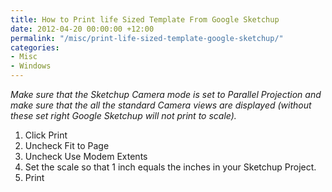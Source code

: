 ```yaml
---
title: How to Print life Sized Template From Google Sketchup
date: 2012-04-20 00:00:00 +12:00
permalink: "/misc/print-life-sized-template-google-sketchup/"
categories:
- Misc
- Windows
---
```


_Make sure that the Sketchup Camera mode is set to Parallel Projection and make sure that the all the standard Camera views are displayed (without these set right Google Sketchup will not print to scale)._

  1. Click Print
  2. Uncheck Fit to Page
  3. Uncheck Use Modem Extents
  4. Set the scale so that 1 inch equals the inches in your Sketchup Project.
  5. Print
